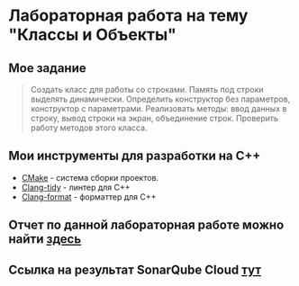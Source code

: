 # Лабораторная работа на тему "Классы и Объекты"
## Мое задание  
> Создать класс для работы со строками. Память под строки выделять динамически. Определить конструктор без параметров, конструктор с параметрами. Реализовать методы: ввод данных в строку, вывод строки на экран,  объединение строк. Проверить работу методов этого класса.
## Мои инструменты для разработки на C++
* [CMake](https://cmake.org/cmake/help/latest/guide/tutorial/index.html) - система сборки проектов.
* [Clang-tidy](https://clang.llvm.org/extra/clang-tidy/#clang-tidy) - линтер для C++
* [Clang-format](https://clang.llvm.org/docs/ClangFormat.html) - форматтер для C++
## Отчет по данной лабораторная работе можно найти [здесь](lab1.pdf)
## Ссылка на результат SonarQube Cloud [тут](https://sonarcloud.io/project/overview?id=ekuzm_cpp-labs2)